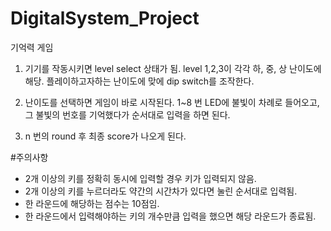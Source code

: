 # DigitalSystem_Project

기억력 게임

1. 기기를 작동시키면 level select 상태가 됨. level 1,2,3이 각각 하, 중, 상 난이도에 해당.
   플레이하고자하는 난이도에 맞에 dip switch를 조작한다.

2. 난이도를 선택하면 게임이 바로 시작된다. 1~8 번 LED에 불빛이 차례로 들어오고, 그 불빛의 번호를 
   기억했다가 순서대로 입력을 하면 된다.

3. n 번의 round 후 최종 score가 나오게 된다.


#주의사항
  - 2개 이상의 키를 정확히 동시에 입력할 경우 키가 입력되지 않음.
  - 2개 이상의 키를 누르더라도 약간의 시간차가 있다면 눌린 순서대로 입력됨.
  - 한 라운드에 해당하는 점수는 10점임.
  - 한 라운드에서 입력해야하는 키의 개수만큼 입력을 했으면 해당 라운드가 종료됨.